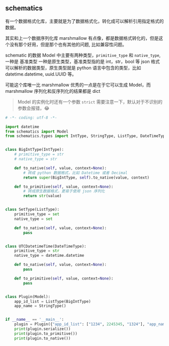 ## schematics

有一个数据格式化库，主要就是为了数据格式化，转化成可以解析引用指定格式的数据。

其实和上一个数据序列化库 marshmallow 有点像，都是数据格式转化的，但是这个没有那个好用，但是那个也有其他的问题, 比如兼容性问题。

schematic 的数据 Model 中主要有两种类型，`primitive_type` 和 `native_type`, 一种是 基准类型 一种是原生类型，基准类型指的是 int，str，bool 等 json 格式可以解析的数据类型，原生类型就是 python 语言中包含的类型，比如 datetime.datetime, uuid.UUID 等。

可能这个库唯一比 marshmallow 优秀的一点是在于它可以生成 Model，而 marshmallow 序列化和反序列化的结果都是 dict

> Model 的实例化时还有一个参数 `strict` 需要注意一下，默认对于不识别的参数会报错，😂

```python
# -*- coding: utf-8 -*-

import datetime
from schematics import Model
from schematics.types import IntType, StringType, ListType, DateTimeType


class BigIntType(IntType):
    # primitive_type = str
    # native_type = str

    def to_native(self, value, context=None):
        # 转成 python 数据格式，比如 Datetime 或者 Decimal
        return super(BigIntType, self).to_native(value, context)

    def to_primitive(self, value, context=None):
        # 转成原生数据格式，更易于使用 json 序列化
        return str(value)


class SetType(ListType):
    primitive_type = set
    native_type = set

    def to_native(self, value, context=None):
        pass


class UTCDatetimeTime(DateTimeType):
    primitive_type = str
    native_type = datetime.datetime

    def to_native(self, value, context=None):
        pass

    def to_primitive(self, value, context=None):
        pass


class Plugin(Model):
    app_id_list = ListType(BigIntType)
    app_name = StringType()


if __name__ == '__main__':
    plugin = Plugin({"app_id_list": ["1234", 2245345, "1324"], "app_name": "哈哈哈"})
    print(plugin.serialize())
    print(plugin.to_primitive())
    print(plugin.to_native())

```

